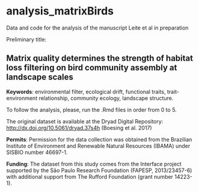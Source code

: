 # analysis_matrixBirds
Data and code for the analysis of the manuscript Leite et al in preparation

Preliminary title:

## Matrix quality determines the strength of habitat loss filtering on bird community assembly at landscape scales

**Keywords**: environmental filter, ecological drift, functional traits, trait-environment relationship, community ecology, landscape structure.

To follow the analysis, please, run the .Rmd files in order from 0 to 5.

The original dataset is available at the Dryad Digital Repository: http://dx.doi.org/10.5061/dryad.37s4h (Boesing et al. 2017)

**Permits**: Permission for the data collection was obtained from the Brazilian Institute of Environment and Renewable Natural Resources (IBAMA) under SISBIO number 46697-1.

**Funding**: The dataset from this study comes from the Interface project supported by the São Paulo Research Foundation (FAPESP, 2013/23457-6) with additional support from The Rufford Foundation (grant number 14223-1).
